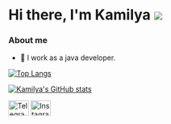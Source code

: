 # Hi there, I'm Kamilya ![](https://github.com/blackcater/blackcater/raw/main/images/Hi.gif) 

### About me
- 💼 I work as a java developer. 

[![Top Langs](https://github-readme-stats.vercel.app/api/top-langs/?username=HKamilya&layout=compact)](https://github.com/HKamilya/github-readme-stats)


[![Kamilya's GitHub stats](https://github-readme-stats.vercel.app/api?username=HKamilya)](https://github.com/HKamilya/github-readme-stats)


[telegram]: https://t.me/kh_kamilya
[instagram]: https://www.instagram.com/see.kamilya/
[<img align="center" src="https://cdn.jsdelivr.net/npm/simple-icons@3.0.1/icons/telegram.svg" alt="Telegram" height="30" width="40" />][telegram]
[<img align="center" src="https://cdn.jsdelivr.net/npm/simple-icons@3.0.1/icons/instagram.svg" alt="Instagram" height="30" width="40" />][instagram] 
